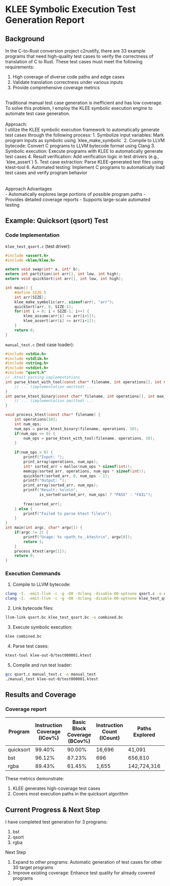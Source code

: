 # KLEE Symbolic Execution Test Generation Report
## Background

In the C-to-Rust conversion project c2rustify, there are 33 example programs that need high-quality test cases to verify the correctness of translation of C to Rust. These test cases must meet the following requirements:
1.	High coverage of diverse code paths and edge cases
2.	Validate translation correctness under various inputs
3.	Provide comprehensive coverage metrics
<br>
Traditional manual test case generation is inefficient and has low coverage. To solve this problem, I employ the KLEE symbolic execution engine to automate test case generation.
<br>
<br>
Approach:<br>
I utilize the KLEE symbolic execution framework to automatically generate test cases through the following process:
1.	Symbolize input variables: Mark program inputs as symbolic using `klee_make_symbolic`
2.	Compile to LLVM bytecode: Convert C programs to LLVM bytecode format using Clang
3.	Symbolic execution: Execute programs with KLEE to automatically generate test cases
4.	Result verification: Add verification logic in test drivers (e.g., `klee_assert`)
5.	Test case extraction: Parse KLEE-generated test files using ktest-tool
6.	Automated testing: Implement C programs to automatically load test cases and verify program behavior


<br>
<br>
<br>
Approach Advantages<br>
- Automatically explores large portions of possible program paths
- Provides detailed coverage reports
- Supports large-scale automated testing

## Example: Quicksort (qsort) Test

### Code Implementation
`klee_test_qsort.c` (test driver):
```c
#include <assert.h>
#include <klee/klee.h>

extern void swap(int* a, int* b);
extern int partition(int arr[], int low, int high);
extern void quickSort(int arr[], int low, int high);

int main() {
    #define SIZE 5
    int arr[SIZE];
    klee_make_symbolic(arr, sizeof(arr), "arr");
    quickSort(arr, 0, SIZE-1);
    for(int i = 0; i < SIZE-1; i++) {
        klee_assume(arr[i] <= arr[i+1]);
        klee_assert(arr[i] <= arr[i+1]);
    }
    return 0;
}
```

`manual_test.c` (test case loader):

```c
#include <stdio.h>
#include <stdlib.h>
#include <string.h>
#include <stdint.h>
#include "qsort.h"
// .ktest parsing implementations
int parse_ktest_with_tool(const char* filename, int operations[], int max_ops) {
    // ... (implementation omitted) ...
}
int parse_ktest_binary(const char* filename, int operations[], int max_ops) {
    // ... (implementation omitted) ...
}

void process_ktest(const char* filename) {
    int operations[10];
    int num_ops;
    num_ops = parse_ktest_binary(filename, operations, 10);
    if(num_ops <= 0) {
        num_ops = parse_ktest_with_tool(filename, operations, 10);
    }
    
    if(num_ops > 0) {
        printf("Input: ");
        print_array(operations, num_ops);
        int* sorted_arr = malloc(num_ops * sizeof(int));
        memcpy(sorted_arr, operations, num_ops * sizeof(int));
        quickSort(sorted_arr, 0, num_ops - 1);
        printf("Output: ");
        print_array(sorted_arr, num_ops);
        printf("Result: %s\n\n", 
               is_sorted(sorted_arr, num_ops) ? "PASS" : "FAIL");
        
        free(sorted_arr);
    } else {
        printf("Failed to parse ktest file\n");
    }
}
int main(int argc, char* argv[]) {
    if(argc != 2) {
        printf("Usage: %s <path_to_.ktest>\n", argv[0]);
        return 1;
    }
    process_ktest(argv[1]);
    return 0;
}
```
### Execution Commands

1.	Compile to LLVM bytecode:
```bash
clang -I. -emit-llvm -c -g -O0 -Xclang -disable-O0-optnone qsort.c -o qsort.bc
clang -I. -emit-llvm -c -g -O0 -Xclang -disable-O0-optnone klee_test_qsort.c -o klee_test_qsort.bc
```
2.	Link bytecode files:
```bash
llvm-link qsort.bc klee_test_qsort.bc -o combined.bc
```
3.	Execute symbolic execution:
```bash
klee combined.bc
```
4.	Parse test cases:
```bash
ktest-tool klee-out-0/test000001.ktest
```
5.	Compile and run test loader:
```bash
gcc qsort.c manual_test.c -o manual_test
./manual_test klee-out-0/test000001.ktest
```

## Results and Coverage

### Coverage report

| Program   | Instruction Coverage (ICov%) | Basic Block Coverage (BCov%) | Instruction Count (ICount) | Paths Explored | Execution Time (s) |
|-----------|-------------------------------|------------------------------|----------------------------|----------------|--------------------|
| quicksort | 99.40%                        | 90.00%                       | 16,696                     | 41,091         | 4.52               |
| bst       | 96.12%                        | 87.23%                       | 696                        | 656,610        | 43.60              |
| rgba      | 89.43%                        | 61.45%                       | 1,655                      | 142,724,316    | 92.17              |


These metrics demonstrate:
1.	KLEE generates high-coverage test cases
2.	Covers most execution paths in the quicksort algorithm

## Current Progress & Next Step

I have completed test generation for 3 programs:
1.	bst
2.	qsort
3.	rgba 

Next Step
1.	Expand to other programs: Automatic generation of test cases for other 30 target programs 
2.	Improve existing coverage: Enhance test quality for already covered programs

